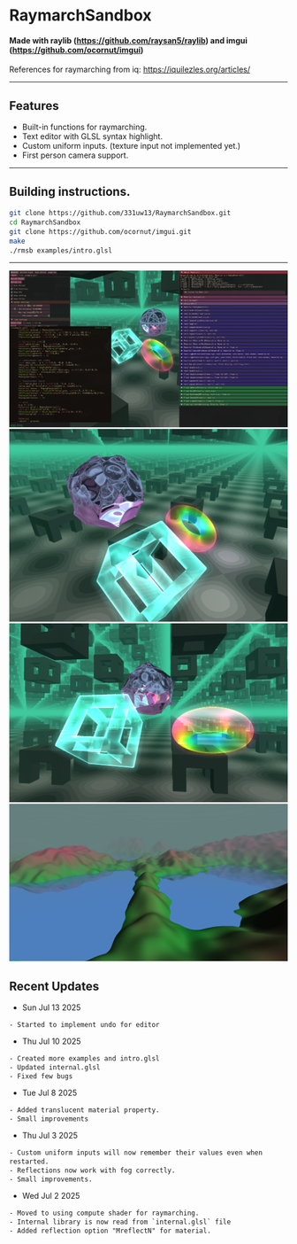 # RaymarchSandbox

#### Made with raylib (https://github.com/raysan5/raylib)  and imgui (https://github.com/ocornut/imgui)

 References for raymarching from iq: https://iquilezles.org/articles/
 
-----------------------------------

## Features
* Built-in functions for raymarching.
* Text editor with GLSL syntax highlight.
* Custom uniform inputs.  (texture input not implemented yet.)
* First person camera support.
-----------------------------------




## Building instructions.

```bash
git clone https://github.com/331uw13/RaymarchSandbox.git
cd RaymarchSandbox
git clone https://github.com/ocornut/imgui.git
make
./rmsb examples/intro.glsl
```

-----------------------------------


![image](https://github.com/331uw13/RaymarchSandbox/blob/main/screenshots/raymarch-sandbox-02.png?raw=true)
![image](https://github.com/331uw13/RaymarchSandbox/blob/main/screenshots/raymarch-sandbox-03.png?raw=true)
![image](https://github.com/331uw13/RaymarchSandbox/blob/main/screenshots/raymarch-sandbox-04.png?raw=true)
![image](https://github.com/331uw13/RaymarchSandbox/blob/main/screenshots/raymarch-sandbox-05.png?raw=true)

## Recent Updates

* Sun Jul 13 2025
```
- Started to implement undo for editor
```

* Thu Jul 10 2025
```
- Created more examples and intro.glsl
- Updated internal.glsl
- Fixed few bugs
```

* Tue Jul 8 2025
```
- Added translucent material property.
- Small improvements
```

* Thu Jul 3 2025
```
- Custom uniform inputs will now remember their values even when restarted.
- Reflections now work with fog correctly.
- Small improvements.
```

* Wed Jul 2 2025
```
- Moved to using compute shader for raymarching.
- Internal library is now read from `internal.glsl` file
- Added reflection option "MreflectN" for material.
```


